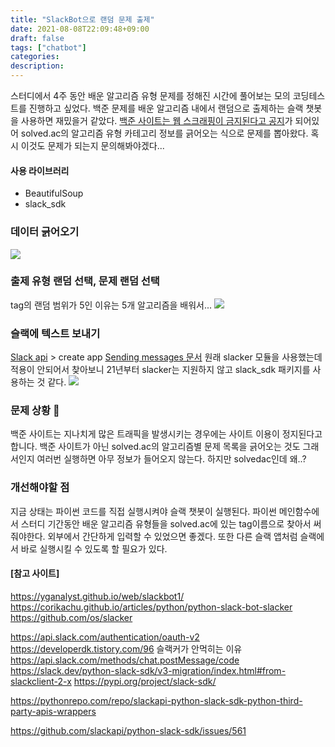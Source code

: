 ```yaml
---
title: "SlackBot으로 랜덤 문제 출제"
date: 2021-08-08T22:09:48+09:00
draft: false
tags: ["chatbot"]
categories: 
description: 
---
```

 스터디에서 4주 동안 배운 알고리즘 유형 문제를 정해진 시간에 풀어보는 모의 코딩테스트를 진행하고 싶었다. 백준 문제를 배운 알고리즘 내에서 랜덤으로 출제하는 슬랙 챗봇을 사용하면 재밌을거 같았다. [백준 사이트는 웹 스크래핑이 금지된다고 공지](https://www.acmicpc.net/board/view/2308)가 되어있어 solved.ac의 알고리즘 유형 카테고리 정보를 긁어오는 식으로 문제를 뽑아왔다. 혹시 이것도 문제가 되는지 문의해봐야겠다...
#### 사용 라이브러리
- BeautifulSoup
- slack_sdk
### 데이터 긁어오기
![](https://images.velog.io/images/spongebob03/post/3a536885-5dc4-4497-8213-a2590ac989ad/getData.png)
### 출제 유형 랜덤 선택, 문제 랜덤 선택
tag의 랜덤 범위가 5인 이유는 5개 알고리즘을 배워서...
![](https://images.velog.io/images/spongebob03/post/77194cbc-754d-456d-9afc-669ac3d3c9ea/random.png)
### 슬랙에 텍스트 보내기
[Slack api](https://api.slack.com/) > create app 
[Sending messages 문서](https://api.slack.com/messaging/sending)
원래 slacker 모듈을 사용했는데 적용이 안되어서 찾아보니 21년부터 slacker는 지원하지 않고 slack_sdk 패키지를 사용하는 것 같다. 
![](https://images.velog.io/images/spongebob03/post/f274ad9c-4d72-475d-9f35-d3c2a9b4fd8a/sendToSlack.png)

### 문제 상황 🤔
백준 사이트는 지나치게 많은 트래픽을 발생시키는 경우에는 사이트 이용이 정지된다고 합니다. 백준 사이트가 아닌 solved.ac의 알고리즘별 문제 목록을 긁어오는 것도 그래서인지 여러번 실행하면 아무 정보가 들어오지 않는다. 하지만 solvedac인데 왜..?

### 개선해야할 점
지금 상태는 파이썬 코드를 직접 실행시켜야 슬랙 챗봇이 실행된다. 파이썬 메인함수에서 스터디 기간동안 배운 알고리즘 유형들을 solved.ac에 있는 tag이름으로 찾아서 써줘야한다. 외부에서 간단하게 입력할 수 있었으면 좋겠다. 또한 다른 슬랙 앱처럼 슬랙에서 바로 실행시킬 수 있도록 할 필요가 있다.

 #### [참고 사이트]
 https://yganalyst.github.io/web/slackbot1/
 https://corikachu.github.io/articles/python/python-slack-bot-slacker
https://github.com/os/slacker

https://api.slack.com/authentication/oauth-v2
https://developerdk.tistory.com/96 슬랙커가 안먹히는 이유
https://api.slack.com/methods/chat.postMessage/code
https://slack.dev/python-slack-sdk/v3-migration/index.html#from-slackclient-2-x
https://pypi.org/project/slack-sdk/

https://pythonrepo.com/repo/slackapi-python-slack-sdk-python-third-party-apis-wrappers

https://github.com/slackapi/python-slack-sdk/issues/561